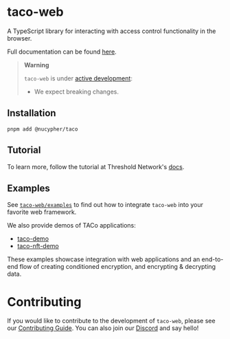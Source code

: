 # taco-web

A TypeScript library for interacting with access control functionality in the browser.

Full documentation can be found [here](https://docs.threshold.network/app-development/threshold-access-control-tac).

> **Warning**
>
> `taco-web` is under [active development](https://github.com/nucypher/taco-web/pulls):
>
> - We expect breaking changes.

## Installation

```
pnpm add @nucypher/taco
```

## Tutorial

To learn more, follow the tutorial at Threshold
Network's [docs](https://docs.threshold.network/app-development/threshold-access-control-tac/get-started-with-tac).

## Examples

See [`taco-web/examples`](https://github.com/nucypher/taco-web/tree/main/examples) to find out how to
integrate `taco-web` into your favorite web framework.

We also provide demos of TACo applications:

- [taco-demo](https://github.com/nucypher/taco-web/tree/main/demos/taco-demo)
- [taco-nft-demo](https://github.com/nucypher/taco-web/tree/main/demos/taco-nft-demo)

These examples showcase integration with web applications and an end-to-end flow of creating conditioned encryption, and
encrypting & decrypting data.

# Contributing

If you would like to contribute to the development of `taco-web`, please see our [Contributing Guide](CONTRIBUTING.md).
You can also join our [Discord](http://discord.gg/threshold) and say hello!
